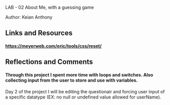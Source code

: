 LAB - 02
About Me, with a guessing game
<!-- I build an app with a direct and powerful purpose. It does all of the things that it accomplishes well. I should describe the purpose and functionality so those that visit my README understand the app -->

Author: Keian Anthony

## Links and Resources
#### https://meyerweb.com/eric/tools/css/reset/

## Reflections and Comments
#### Through this project I spent more time with loops and switches. Also collecting input from the user to store and use with variables.

Day 2 of the project I will be editing the questionair and forcing user input of a specific datatype (EX: no null or undefined value allowed for userName). 